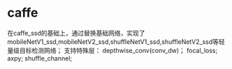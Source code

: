 # caffe
在caffe_ssd的基础上，通过替换基础网络，实现了mobileNetV1_ssd,mobileNetV2_ssd,shuffleNetV1_ssd,shuffleNetV2_ssd等轻量级目标检测网络；
支持特殊层：
  depthwise_conv(conv_dw)；
  focal_loss;
  axpy;
  shuffle_channel;
